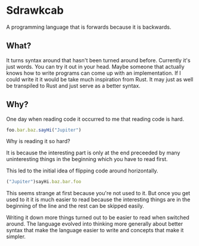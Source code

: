 # Sdrawkcab

A programming language that is forwards because it is backwards.



## What?

It turns syntax around that hasn't been turned around before. Currently it's just words. You can try it out in your head. Maybe someone that actually knows how to write programs can come up with an implementation. If I could write it it would be take much inspiration from Rust. It may just as well be transpiled to Rust and just serve as a better syntax.



## Why?

One day when reading code it occurred to me that reading code is hard.

```js
foo.bar.baz.sayHi("Jupiter")
```

Why is reading it so hard?

It is because the interesting part is only at the end preceeded by many uninteresting things in the beginning which you have to read first.

This led to the initial idea of flipping code around horizontally.

```js
("Jupiter")sayHi.baz.bar.foo
```

This seems strange at first because you're not used to it. But once you get used to it it is much easier to read because the interesting things are in the beginning of the line and the rest can be skipped easily.

Writing it down more things turned out to be easier to read when switched around. The language evolved into thinking more generally about better syntax that make the language easier to write and concepts that make it simpler.
